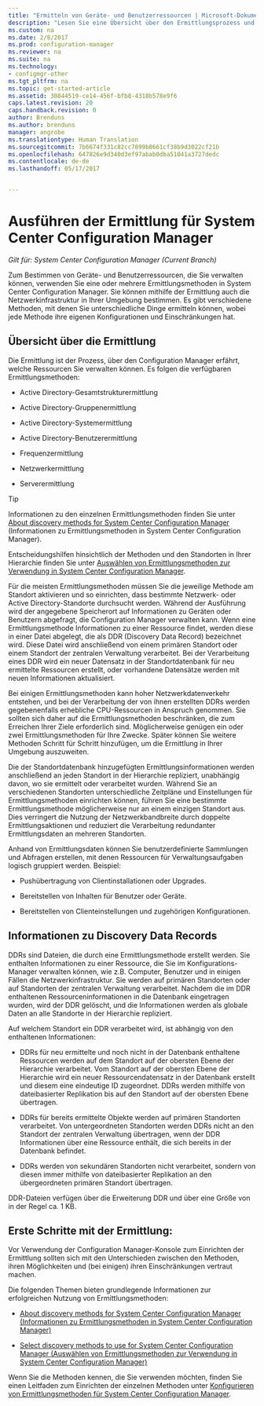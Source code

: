 ```yaml
---
title: "Ermitteln von Geräte- und Benutzerressourcen | Microsoft-Dokumentation"
description: "Lesen Sie eine Übersicht über den Ermittlungsprozess und die Ermittlung von Datensätzen."
ms.custom: na
ms.date: 2/8/2017
ms.prod: configuration-manager
ms.reviewer: na
ms.suite: na
ms.technology:
- configmgr-other
ms.tgt_pltfrm: na
ms.topic: get-started-article
ms.assetid: 30844519-ce14-456f-bfb8-4318b578e9f6
caps.latest.revision: 20
caps.handback.revision: 0
author: Brenduns
ms.author: brenduns
manager: angrobe
ms.translationtype: Human Translation
ms.sourcegitcommit: 7b6674f331c82cc7899b8661cf38b9d3022cf21b
ms.openlocfilehash: 647826e9d340d3ef97abab0dba51041a3727dedc
ms.contentlocale: de-de
ms.lasthandoff: 05/17/2017


---
```

# <a name="run-discovery-for-system-center-configuration-manager"></a>Ausführen der Ermittlung für System Center Configuration Manager

*Gilt für: System Center Configuration Manager (Current Branch)*

Zum Bestimmen von Geräte- und Benutzerressourcen, die Sie verwalten können, verwenden Sie eine oder mehrere Ermittlungsmethoden in System Center Configuration Manager. Sie können mithilfe der Ermittlung auch die Netzwerkinfrastruktur in Ihrer Umgebung bestimmen. Es gibt verschiedene Methoden, mit denen Sie unterschiedliche Dinge ermitteln können, wobei jede Methode ihre eigenen Konfigurationen und Einschränkungen hat.  

## <a name="overview-of-discovery"></a>Übersicht über die Ermittlung  
 Die Ermittlung ist der Prozess, über den Configuration Manager erfährt, welche Ressourcen Sie verwalten können. Es folgen die verfügbaren Ermittlungsmethoden:  

-   Active Directory-Gesamtstrukturermittlung  

-   Active Directory-Gruppenermittlung  

-   Active Directory-Systemermittlung  

-   Active Directory-Benutzerermittlung  

-   Frequenzermittlung  

-   Netzwerkermittlung  

-   Serverermittlung  

> [!TIP]  
>  Informationen zu den einzelnen Ermittlungsmethoden finden Sie unter [About discovery methods for System Center Configuration Manager](../../../../core/servers/deploy/configure/about-discovery-methods.md) (Informationen zu Ermittlungsmethoden in System Center Configuration Manager).  
>   
>  Entscheidungshilfen hinsichtlich der Methoden und den Standorten in Ihrer Hierarchie finden Sie unter [Auswählen von Ermittlungsmethoden zur Verwendung in System Center Configuration Manager](../../../../core/servers/deploy/configure/select-discovery-methods-to-use.md).  

 Für die meisten Ermittlungsmethoden müssen Sie die jeweilige Methode am Standort aktivieren und so einrichten, dass bestimmte Netzwerk- oder Active Directory-Standorte durchsucht werden. Während der Ausführung wird der angegebene Speicherort auf Informationen zu Geräten oder Benutzern abgefragt, die Configuration Manager verwalten kann. Wenn eine Ermittlungsmethode Informationen zu einer Ressource findet, werden diese in einer Datei abgelegt, die als DDR (Discovery Data Record) bezeichnet wird. Diese Datei wird anschließend von einem primären Standort oder einem Standort der zentralen Verwaltung verarbeitet. Bei der Verarbeitung eines DDR wird ein neuer Datensatz in der Standortdatenbank für neu ermittelte Ressourcen erstellt, oder vorhandene Datensätze werden mit neuen Informationen aktualisiert.  

 Bei einigen Ermittlungsmethoden kann hoher Netzwerkdatenverkehr entstehen, und bei der Verarbeitung der von ihnen erstellten DDRs werden gegebenenfalls erhebliche CPU-Ressourcen in Anspruch genommen. Sie sollten sich daher auf die Ermittlungsmethoden beschränken, die zum Erreichen Ihrer Ziele erforderlich sind. Möglicherweise genügen ein oder zwei Ermittlungsmethoden für Ihre Zwecke. Später können Sie weitere Methoden Schritt für Schritt hinzufügen, um die Ermittlung in Ihrer Umgebung auszuweiten.  

 Die der Standortdatenbank hinzugefügten Ermittlungsinformationen werden anschließend an jeden Standort in der Hierarchie repliziert, unabhängig davon, wo sie ermittelt oder verarbeitet wurden. Während Sie an verschiedenen Standorten unterschiedliche Zeitpläne und Einstellungen für Ermittlungsmethoden einrichten können, führen Sie eine bestimmte Ermittlungsmethode möglicherweise nur an einem einzigen Standort aus. Dies verringert die Nutzung der Netzwerkbandbreite durch doppelte Ermittlungsaktionen und reduziert die Verarbeitung redundanter Ermittlungsdaten an mehreren Standorten.  

 Anhand von Ermittlungsdaten können Sie benutzerdefinierte Sammlungen und Abfragen erstellen, mit denen Ressourcen für Verwaltungsaufgaben logisch gruppiert werden. Beispiel:  

-   Pushübertragung von Clientinstallationen oder Upgrades.  

-   Bereitstellen von Inhalten für Benutzer oder Geräte.  

-   Bereitstellen von Clienteinstellungen und zugehörigen Konfigurationen.

##  <a name="BKMK_DDRs"></a> Informationen zu Discovery Data Records  
 DDRs sind Dateien, die durch eine Ermittlungsmethode erstellt werden. Sie enthalten Informationen zu einer Ressource, die Sie im Konfigurations-Manager verwalten können, wie z.B. Computer, Benutzer und in einigen Fällen die Netzwerkinfrastruktur. Sie werden auf primären Standorten oder auf Standorten der zentralen Verwaltung verarbeitet. Nachdem die im DDR enthaltenen Ressourceninformationen in die Datenbank eingetragen wurden, wird der DDR gelöscht, und die Informationen werden als globale Daten an alle Standorte in der Hierarchie repliziert.  

 Auf welchem Standort ein DDR verarbeitet wird, ist abhängig von den enthaltenen Informationen:  

-   DDRs für neu ermittelte und noch nicht in der Datenbank enthaltene Ressourcen werden auf dem Standort auf der obersten Ebene der Hierarchie verarbeitet. Vom Standort auf der obersten Ebene der Hierarchie wird ein neuer Ressourcendatensatz in der Datenbank erstellt und diesem eine eindeutige ID zugeordnet. DDRs werden mithilfe von dateibasierter Replikation bis auf den Standort auf der obersten Ebene übertragen.  

-   DDRs für bereits ermittelte Objekte werden auf primären Standorten verarbeitet. Von untergeordneten Standorten werden DDRs nicht an den Standort der zentralen Verwaltung übertragen, wenn der DDR Informationen über eine Ressource enthält, die sich bereits in der Datenbank befindet.  

-   DDRs werden von sekundären Standorten nicht verarbeitet, sondern von diesen immer mithilfe von dateibasierter Replikation an den übergeordneten primären Standort übertragen.  

DDR-Dateien verfügen über die Erweiterung DDR und über eine Größe von in der Regel ca. 1 KB.  

## <a name="get-started-with-discovery"></a>Erste Schritte mit der Ermittlung:  
 Vor Verwendung der Configuration Manager-Konsole zum Einrichten der Ermittlung sollten sich mit den Unterschieden zwischen den Methoden, ihren Möglichkeiten und (bei einigen) ihren Einschränkungen vertraut machen.  

Die folgenden Themen bieten grundlegende Informationen zur erfolgreichen Nutzung von Ermittlungsmethoden:  

-   [About discovery methods for System Center Configuration Manager (Informationen zu Ermittlungsmethoden in System Center Configuration Manager)](../../../../core/servers/deploy/configure/about-discovery-methods.md)  

-   [Select discovery methods to use for System Center Configuration Manager (Auswählen von Ermittlungsmethoden zur Verwendung in System Center Configuration Manager)](../../../../core/servers/deploy/configure/select-discovery-methods-to-use.md)  

Wenn Sie die Methoden kennen, die Sie verwenden möchten, finden Sie einen Leitfaden zum Einrichten der einzelnen Methoden unter [Konfigurieren von Ermittlungsmethoden für System Center Configuration Manager](../../../../core/servers/deploy/configure/configure-discovery-methods.md).  

